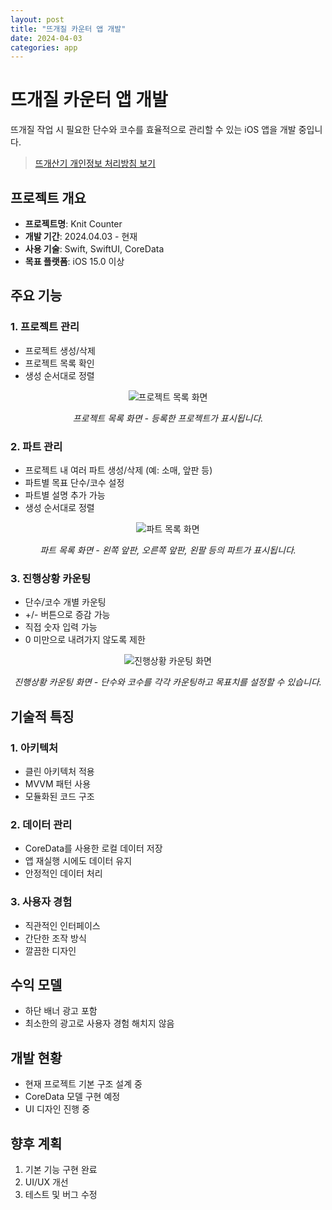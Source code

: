 ```yaml
---
layout: post
title: "뜨개질 카운터 앱 개발"
date: 2024-04-03
categories: app
---
```


# 뜨개질 카운터 앱 개발

뜨개질 작업 시 필요한 단수와 코수를 효율적으로 관리할 수 있는 iOS 앱을 개발 중입니다.

> [뜨개산기 개인정보 처리방침 보기](/privacy-policies/knit-counter)

## 프로젝트 개요

- **프로젝트명**: Knit Counter
- **개발 기간**: 2024.04.03 - 현재
- **사용 기술**: Swift, SwiftUI, CoreData
- **목표 플랫폼**: iOS 15.0 이상

## 주요 기능

### 1. 프로젝트 관리
- 프로젝트 생성/삭제
- 프로젝트 목록 확인
- 생성 순서대로 정렬

<div style="text-align: center">
  <img src="{{ site.baseurl }}/assets/images/posts/project-list.png" alt="프로젝트 목록 화면" style="max-width: 300px;">
  <p><em>프로젝트 목록 화면 - 등록한 프로젝트가 표시됩니다.</em></p>
</div>

### 2. 파트 관리
- 프로젝트 내 여러 파트 생성/삭제 (예: 소매, 앞판 등)
- 파트별 목표 단수/코수 설정
- 파트별 설명 추가 가능
- 생성 순서대로 정렬

<div style="text-align: center">
  <img src="{{ site.baseurl }}/assets/images/posts/part-list.png" alt="파트 목록 화면" style="max-width: 300px;">
  <p><em>파트 목록 화면 - 왼쪽 앞판, 오른쪽 앞판, 왼팔 등의 파트가 표시됩니다.</em></p>
</div>

### 3. 진행상황 카운팅
- 단수/코수 개별 카운팅
- +/- 버튼으로 증감 가능
- 직접 숫자 입력 가능
- 0 미만으로 내려가지 않도록 제한

<div style="text-align: center">
  <img src="{{ site.baseurl }}/assets/images/posts/counting.png" alt="진행상황 카운팅 화면" style="max-width: 300px;">
  <p><em>진행상황 카운팅 화면 - 단수와 코수를 각각 카운팅하고 목표치를 설정할 수 있습니다.</em></p>
</div>

## 기술적 특징

### 1. 아키텍처
- 클린 아키텍처 적용
- MVVM 패턴 사용
- 모듈화된 코드 구조

### 2. 데이터 관리
- CoreData를 사용한 로컬 데이터 저장
- 앱 재실행 시에도 데이터 유지
- 안정적인 데이터 처리

### 3. 사용자 경험
- 직관적인 인터페이스
- 간단한 조작 방식
- 깔끔한 디자인

## 수익 모델
- 하단 배너 광고 포함
- 최소한의 광고로 사용자 경험 해치지 않음

## 개발 현황
- 현재 프로젝트 기본 구조 설계 중
- CoreData 모델 구현 예정
- UI 디자인 진행 중

## 향후 계획
1. 기본 기능 구현 완료
2. UI/UX 개선
3. 테스트 및 버그 수정 